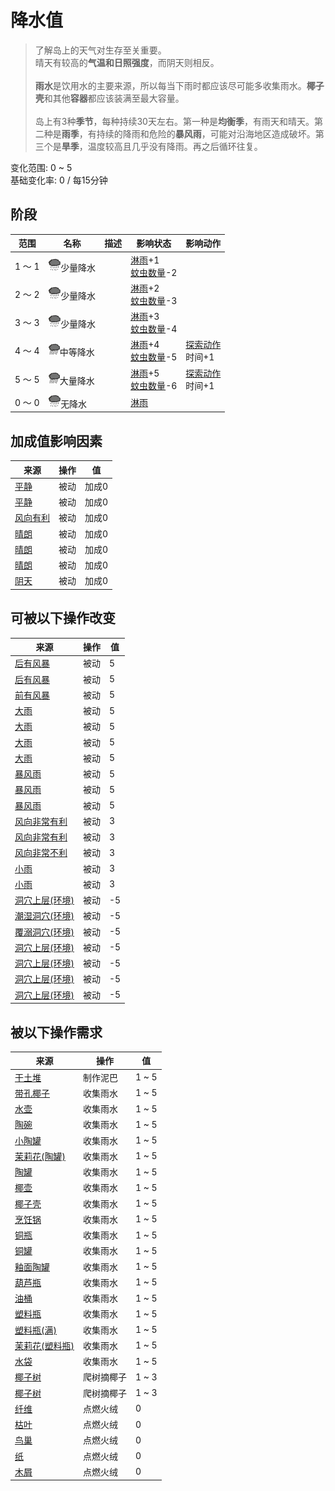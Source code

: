 # 降水值  
> 了解岛上的天气对生存至关重要。<br>晴天有较高的<b>气温和日照强度</b>，而阴天则相反。<br><br><b>雨水</b>是饮用水的主要来源，所以每当下雨时都应该尽可能多收集雨水。<b>椰子壳</b>和其他<b>容器</b>都应该装满至最大容量。<br><br>岛上有3种<b>季节</b>，每种持续30天左右。第一种是<b>均衡季</b>，有雨天和晴天。第二种是<b>雨季</b>，有持续的降雨和危险的<b>暴风雨</b>，可能对沿海地区造成破坏。第三个是<b>旱季</b>，温度较高且几乎没有降雨。再之后循环往复。  
  
变化范围: 0 ~ 5  
基础变化率: 0 / 每15分钟  
## 阶段  
范围  |  名称  |  描述  |  影响状态  |  影响动作  
----  |  ----  |  ----  |  ----  |  ----  
1 ～ 1  |  <img decoding="async" src="Sprite/RainLight.png" href="a.md" style="max-width:20px;max-height:20px;">少量降水  |    |  [淋雨](RainExposure.md)+1<br>[蚊虫数量](BugPopulation.md)-2  |    
2 ～ 2  |  <img decoding="async" src="Sprite/RainLight.png" href="a.md" style="max-width:20px;max-height:20px;">少量降水  |    |  [淋雨](RainExposure.md)+2<br>[蚊虫数量](BugPopulation.md)-3  |    
3 ～ 3  |  <img decoding="async" src="Sprite/RainLight.png" href="a.md" style="max-width:20px;max-height:20px;">少量降水  |    |  [淋雨](RainExposure.md)+3<br>[蚊虫数量](BugPopulation.md)-4  |    
4 ～ 4  |  <img decoding="async" src="Sprite/RainHeavy.png" href="a.md" style="max-width:20px;max-height:20px;">中等降水  |    |  [淋雨](RainExposure.md)+4<br>[蚊虫数量](BugPopulation.md)-5  |  [探索动作](SlipperyAction.md)<br>时间+1  
5 ～ 5  |  <img decoding="async" src="Sprite/RainHeavy.png" href="a.md" style="max-width:20px;max-height:20px;">大量降水  |    |  [淋雨](RainExposure.md)+5<br>[蚊虫数量](BugPopulation.md)-6  |  [探索动作](SlipperyAction.md)<br>时间+1  
0 ～ 0  |  <img decoding="async" src="Sprite/RainLight.png" href="a.md" style="max-width:20px;max-height:20px;">无降水  |    |  [淋雨](RainExposure.md)  |    
## 加成值影响因素  
来源  |  操作  |  值  
----  |  ----  |  ----  
[平静](OpenSea_Calm.md)  |  被动  |  加成0  
[平静](OpenSea_CalmInfinite.md)  |  被动  |  加成0  
[风向有利](OpenSea_Favourable.md)  |  被动  |  加成0  
[晴朗](TropicalIsland_Clear.md)  |  被动  |  加成0  
[晴朗](TropicalIsland_ClearInfinite.md)  |  被动  |  加成0  
[晴朗](TropicalIsland_ClearStart.md)  |  被动  |  加成0  
[阴天](TropicalIsland_Cloudy.md)  |  被动  |  加成0  
## 可被以下操作改变  
来源  |  操作  |  值  
----  |  ----  |  ----  
[后有风暴](OpenSea_StormBehind.md)  |  被动  |  5  
[后有风暴](OpenSea_StormBehindInfinite.md)  |  被动  |  5  
[前有风暴](OpenSea_StormFront.md)  |  被动  |  5  
[大雨](TropicalIsland_HeavyRain.md)  |  被动  |  5  
[大雨](TropicalIsland_HeavyRainInfinite.md)  |  被动  |  5  
[大雨](TropicalIsland_HeavyRainLong.md)  |  被动  |  5  
[大雨](TropicalIsland_HeavyRainStart.md)  |  被动  |  5  
[暴风雨](TropicalIsland_Storm.md)  |  被动  |  5  
[暴风雨](TropicalIsland_StormInfinite.md)  |  被动  |  5  
[暴风雨](TropicalIsland_StormStart.md)  |  被动  |  5  
[风向非常有利](OpenSea_VeryFavourable.md)  |  被动  |  3  
[风向非常有利](OpenSea_VeryFavourableInfinite.md)  |  被动  |  3  
[风向非常不利](OpenSea_VeryUnFavourable.md)  |  被动  |  3  
[小雨](TropicalIsland_LightRain.md)  |  被动  |  3  
[小雨](TropicalIsland_LightRainStart.md)  |  被动  |  3  
[洞穴上层(环境)](Env_CrystalChamber.md)  |  被动  |  -5  
[潮湿洞穴(环境)](Env_DampChamber.md)  |  被动  |  -5  
[覆溺洞穴(环境)](Env_FloodedChamber.md)  |  被动  |  -5  
[洞穴上层(环境)](Env_HighChamber.md)  |  被动  |  -5  
[洞穴上层(环境)](Env_LowChamber.md)  |  被动  |  -5  
[洞穴上层(环境)](Env_MidChamber.md)  |  被动  |  -5  
[洞穴上层(环境)](Env_NarrowTunnel.md)  |  被动  |  -5  
## 被以下操作需求  
来源  |  操作  |  值  
----  |  ----  |  ----  
[干土堆](DirtPile.md)  |  制作泥巴  |  1 ~ 5  
[带孔椰子](CoconutPerforated.md)  |  收集雨水  |  1 ~ 5  
[水壶](Canteen.md)  |  收集雨水  |  1 ~ 5  
[陶碗](ClayBowl.md)  |  收集雨水  |  1 ~ 5  
[小陶罐](ClayJar.md)  |  收集雨水  |  1 ~ 5  
[茉莉花(陶罐)](ClayJarJasmine.md)  |  收集雨水  |  1 ~ 5  
[陶罐](ClayVase.md)  |  收集雨水  |  1 ~ 5  
[椰壶](CoconutFlask.md)  |  收集雨水  |  1 ~ 5  
[椰子壳](CoconutShell.md)  |  收集雨水  |  1 ~ 5  
[烹饪锅](CookingPot.md)  |  收集雨水  |  1 ~ 5  
[铜瓶](CopperBottle.md)  |  收集雨水  |  1 ~ 5  
[铜罐](CopperJar.md)  |  收集雨水  |  1 ~ 5  
[釉面陶罐](GlazedVase.md)  |  收集雨水  |  1 ~ 5  
[葫芦瓶](GourdBottle.md)  |  收集雨水  |  1 ~ 5  
[油桶](Jerrycan.md)  |  收集雨水  |  1 ~ 5  
[塑料瓶](PlasticBottle.md)  |  收集雨水  |  1 ~ 5  
[塑料瓶(满)](PlasticBottleFull.md)  |  收集雨水  |  1 ~ 5  
[茉莉花(塑料瓶)](PlasticBottleJasmine.md)  |  收集雨水  |  1 ~ 5  
[水袋](Waterskin.md)  |  收集雨水  |  1 ~ 5  
[椰子树](PalmTree_Unique.md)  |  爬树摘椰子  |  1 ~ 3  
[椰子树](PalmTree_Unique.md)  |  爬树摘椰子  |  1 ~ 3  
[纤维](Fibers.md)  |  点燃火绒  |  0  
[枯叶](LeavesDry.md)  |  点燃火绒  |  0  
[鸟巢](Nest.md)  |  点燃火绒  |  0  
[纸](Papers.md)  |  点燃火绒  |  0  
[木屑](WoodShavings.md)  |  点燃火绒  |  0  
